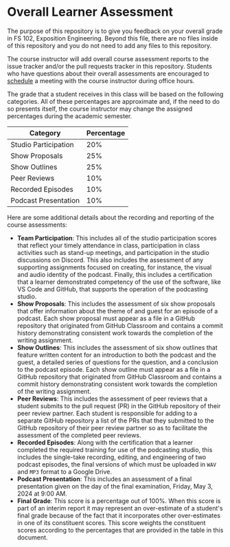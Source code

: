 # Overall Learner Assessment

The purpose of this repository is to give you feedback on your overall grade in
FS 102, Exposition Engineering. Beyond this file, there are no files inside of
this repository and you do not need to add any files to this repository.

The course instructor will add overall course assessment reports to the issue
tracker and/or the pull requests tracker in this repository. Students who have
questions about their overall assessments are encouraged to
[schedule](https://www.gregorykapfhammer.com/schedule/) a meeting with the
course instructor during office hours.

The grade that a student receives in this class will be based on the following
categories. All of these percentages are approximate and, if the need to do so
presents itself, the course instructor may change the assigned percentages
during the academic semester.

| Category                 | Percentage |
|--------------------------|------------|
| Studio Participation     |  20%       |
| Show Proposals           |  25%       |
| Show Outlines            |  25%       |
| Peer Reviews             |  10%       |
| Recorded Episodes        |  10%       |
| Podcast Presentation     |  10%       |

Here are some additional details about the recording and reporting of the course
assessments:

- **Team Participation**: This includes all of the studio participation scores
that reflect your timely attendance in class, participation in class activities
such as stand-up meetings, and participation in the studio discussions on
Discord. This also includes the assessment of any supporting assignments focused
on creating, for instance, the visual and audio identity of the podcast.
Finally, this includes a certification that a learner demonstrated competency of
the use of the software, like VS Code and GitHub, that supports the operation of
the podcasting studio.
- **Show Proposals**: This includes the assessment of six show proposals that
offer information about the theme of and guest for an episode of a podcast. Each
show proposal must appear as a file in a GitHub repository that originated from
GitHub Classroom and contains a commit history demonstrating consistent work
towards the completion of the writing assignment.
- **Show Outlines**: This includes the assessment of six show outlines that
feature written content for an introduction to both the podcast and the guest, a
detailed series of questions for the question, and a conclusion to the podcast
episode. Each show outline must appear as a file in a GitHub repository that
originated from GitHub Classroom and contains a commit history demonstrating
consistent work towards the completion of the writing assignment.
- **Peer Reviews**: This includes the assessment of peer reviews that a student
submits to the pull request (PR) in the GitHub repository of their peer review
partner. Each student is responsible for adding to a separate GitHub repository
a list of the PRs that they submitted to the GitHub repository of their peer
review partner so as to facilitate the assessment of the completed peer reviews.
- **Recorded Episodes**: Along with the certification that a learner completed
the required training for use of the podcasting studio, this includes the
single-take recording, editing, and engineering of two podcast episodes, the
final versions of which must be uploaded in `WAV` and `MP3` format to a Google
Drive.
- **Podcast Presentation**: This includes an assessment of a final presentation
given on the day of the final examination, Friday, May 3, 2024 at 9:00 AM.
- **Final Grade**: This score is a percentage out of 100%. When this score is
part of an interim report it may represent an over-estimate of a student's final
grade because of the fact that it incorporates other over-estimates in one of
its constituent scores. This score weights the constituent scores according to
the percentages that are provided in the table in this document.
